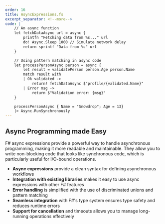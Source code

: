 ```yaml
---
order: 16
title: AsyncExpressions.fs
excerpt_separator: <!--more-->
code: |
    // An async function
    let fetchDataAsync url = async {
        printfn "Fetching data from %s..." url
        do! Async.Sleep 1000 // Simulate network delay
        return sprintf "Data from %s" url
    }

    // Using pattern matching in async code
    let processPersonAsync person = async {
        let result = validatePerson person.Age person.Name
        match result with
        | Ok validated ->
            return! fetchDataAsync $"profile/{validated.Name}"
        | Error msg ->
            return $"Validation error: {msg}"
    }

    processPersonAsync { Name = "Snowdrop"; Age = 13}
    |> Async.RunSynchronously
---
```

## Async Programming made Easy

F# async expressions provide a powerful way to handle asynchronous programming, making it more readable and maintainable. They allow you to write non-blocking code that looks like synchronous code, which is particularly useful for I/O-bound operations.
<!--more-->
- **Async expressions** provide a clean syntax for defining asynchronous workflows
- **Integration with existing libraries** makes it easy to use async expressions with other F# features
- **Error handling** is simplified with the use of discriminated unions and pattern matching
- **Seamless integration** with F#'s type system ensures type safety and reduces runtime errors
- **Support for cancellation** and timeouts allows you to manage long-running operations effectively
